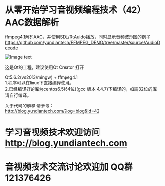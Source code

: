 # 从零开始学习音视频编程技术（42） AAC数据解析  
ffmpeg4.1解码AAC，并使用SDL/RtAuido播放，同时显示音频波形图的例子  
https://github.com/yundiantech/FFMPEG_DEMO/tree/master/source/AudioDecode  

![Image text](https://raw.githubusercontent.com/yundiantech/FFMPEG_DEMO/master/source/AudioDecode/screenshot/mainwindow.png)

这是Qt的工程，建议使用Qt Creator 打开

Qt5.6.2(vs2013/mingw) + ffmpeg4.1  
1.程序可以在linux下直接编译使用。  
2.已经编译好的库为centos6.5(64位)(gcc 版本 4.4.7)下编译的，如需32位的库请自行编译。 


关于代码的解释 请参考：  
http://blog.yundiantech.com/?log=blog&id=42  


# 学习音视频技术欢迎访问 http://blog.yundiantech.com  
# 音视频技术交流讨论欢迎加 QQ群 121376426  

